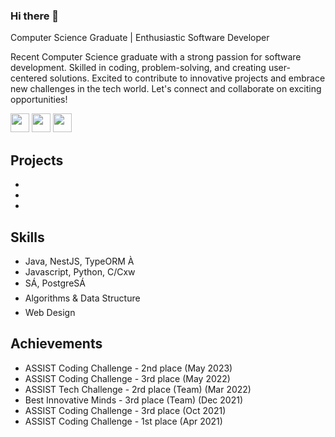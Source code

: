 ### Hi there 👋
Computer Science Graduate | Enthusiastic Software Developer

Recent Computer Science graduate with a strong passion for software development. Skilled in coding, problem-solving, and creating user-centered solutions. Excited to contribute to innovative projects and embrace new challenges in the tech world. Let's connect and collaborate on exciting opportunities!

[<img src="https://img.shields.io/badge/-Resume-white?logo=googledocs&logoColor=black" alt="" height=30 />](./PalaghianuFlorin_CV.pdf)
[<img src="https://img.shields.io/badge/-Linkedin-white?logo=linkedin&logoColor&color=blue" alt="" height=30 />](https://www.linkedin.com/in/florin-palaghianu/)
[<img src="https://img.shields.io/badge/-Leetcode-ffae00?logo=leetcode&logoColor=black" alt="" height=30 />](https://leetcode.com/palalele/)


## Projects
-
-
-

## Skills
- Java, NestJS, TypeORM À
- Javascript, Python, C/Cxw
- SÁ, PostgreSÁ
- Algorithms & Data Structure
- Web Design

## Achievements
- ASSIST Coding Challenge - 2nd place       (May 2023)
- ASSIST Coding Challenge - 3rd place       (May 2022)
- ASSIST Tech Challenge - 2rd place (Team)  (Mar 2022)
- Best Innovative Minds - 3rd place (Team)  (Dec 2021)
- ASSIST Coding Challenge - 3rd place       (Oct 2021) 
- ASSIST Coding Challenge - 1st place       (Apr 2021)

<!--


**Palalele22/Palalele22** is a ✨ _special_ ✨ repository because its `README.md` (this file) appears on your GitHub profile.

Here are some ideas to get you started:

- 🔭 I’m currently working on ...
- 🌱 I’m currently learning ...
- 👯 I’m looking to collaborate on ...
- 🤔 I’m looking for help with ...
- 💬 Ask me about ...
- 📫 How to reach me: ...
- 😄 Pronouns: ...
- ⚡ Fun fact: ...
-->
